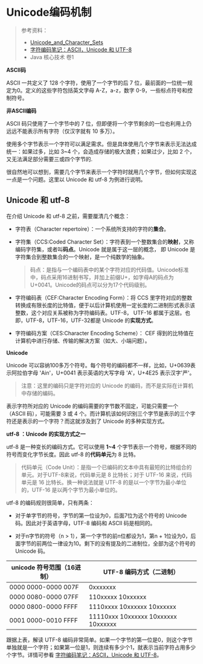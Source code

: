 
# Unicode编码机制

> 参考资料：
>
> - [Unicode_and_Character_Sets](https://github.com/acmerfight/insight_python/blob/master/Unicode_and_Character_Sets.md)
> - [字符编码笔记：ASCII，Unicode 和 UTF-8](http://www.ruanyifeng.com/blog/2007/10/ascii_unicode_and_utf-8.html)
> - Java 核心技术 卷1



**ASCII码**

ASCII 一共定义了 128 个字符，使用了一个字节的后 7 位，最前面的一位统一规定为0。定义的这些字符包括英文字母 A-Z，a-z，数字 0-9，一些标点符号和控制符号。

**非ASCII编码**

ASCII 码只使用了一个字节中的 7 位，但即便将一个字节剩余的一位也利用上仍远远不能表示所有字符（仅汉字就有 10 多万）。

使用多个字节表示一个字符可以满足需求。但是具体使用几个字节来表示无法达成统一：如果过多，比如 3~4 个，会造成存储的极大浪费；如果过少，比如 2 个，又无法满足部分需要三或四个字节的.

很自然地可以想到，需要几个字节来表示一个字符时就用几个字节，但如何实现这一点是一个问题。这里以 Unicode 和 utf-8 为例进行说明。

## Unicode 和 utf-8

在介绍 Unicode 和 utf-8 之前，需要厘清几个概念：

- 字符表（Character repertoire）：一个系统所支持的字符的**集合**。

- 字符集（CCS:Coded Character Set）：字符表到一个整数集合的**映射**，又称编码字符集，或者叫**码点**。Unicode 就是属于这一层的概念， 即 Unicode 是字符集合到整数集合的一个映射，是一个纯数学的抽象。

  > 码点：是指与一个编码表中的某个字符对应的代码值。Unicode标准中，码点采用16进制书写，并加上前缀U+，如字母A的码点为U+0041。Unicode的码点可以分为17个代码级别。

- 字符编码表（CEF:Character Encoding Form）：将 CCS 里字符对应的整数转换成有限长度的比特值，便于以后计算机使用一定长度的二进制形式表示该整数，这个对应关系被称为字符编码表。UTF-8， UTF-16 都属于这层。也即，UTF-8，UTF-16，UTF-32都是 Unicode 的**实现方式**。

- 字符编码方案（CES:Character Encoding Scheme）： CEF 得到的比特值在计算机中进行存储、传输的解决方案（如大、小端问题）。
  

**Unicode**

Unicode 可以容纳100多万个符号。每个符号的编码都不一样，比如，U+0639表示阿拉伯字母 'Ain'，U+0041 表示英语的大写字母 'A'，U+4E25 表示汉字'严'。

> 注意：这里的编码只是字符对应的 Unicode 的编码，而不是实际在计算机中存储的编码。

表示字符所对应的 Unicode 的编码需要的字节数不固定，可能只需要一个（ASCII 码），可能需要 3 或 4 个。而计算机该如何识别三个字节是表示的三个字符还是表示的一个字符？而这就涉及到了 Unicode 的多种实现方式。

**utf-8 ：Unicode 的实现方式之一**

utf-8 是一种变长的编码方式。它可以使用 **1~4** 个字节表示一个符号，根据不同的符号而变化字节长度。因此 utf-8 的**代码单元**为 8 比特。

> 代码单元（Code Unit）：是指一个已编码的文本中具有最短的比特组合的单元。对于UTF-8来说，代码单元是 8 比特长；对于 UTF-16 来说，代码单元是 16 比特长。换一种说法就是 UTF-8 的是以一个字节为最小单位的，UTF-16 是以两个字节为最小单位的。

utf-8 的编码规则很简单，只有两条：

- 对于单字节的符号，字节的第一位设为0，后面7位为这个符号的 Unicode 码。因此对于英语字母，UTF-8 编码和 ASCII 码是相同的。

- 对于n字节的符号（n > 1），第一个字节的前n位都设为1，第n + 1位设为0，后面字节的前两位一律设为10。剩下的没有提及的二进制位，全部为这个符号的 Unicode 码。

| unicode 符号范围（16进制） | UTF-8 编码方式（二进制）            |
| -------------------------- | ----------------------------------- |
| 0000    0000-0000    007F  | 0xxxxxxx                            |
| 0000    0080-0000    07FF  | 110xxxxx 10xxxxxx                   |
| 0000    0800-0000    FFFF  | 1110xxxx 10xxxxxx 10xxxxxx          |
| 0001    0000-0010    FFFF  | 11110xxx 10xxxxxx 10xxxxxx 10xxxxxx |

跟据上表，解读 UTF-8 编码非常简单。如果一个字节的第一位是0，则这个字节单独就是一个字符；如果第一位是1，则连续有多少个1，就表示当前字符占用多少个字节。详情可参看 [字符编码笔记：ASCII，Unicode 和 UTF-8](http://www.ruanyifeng.com/blog/2007/10/ascii_unicode_and_utf-8.html)。

